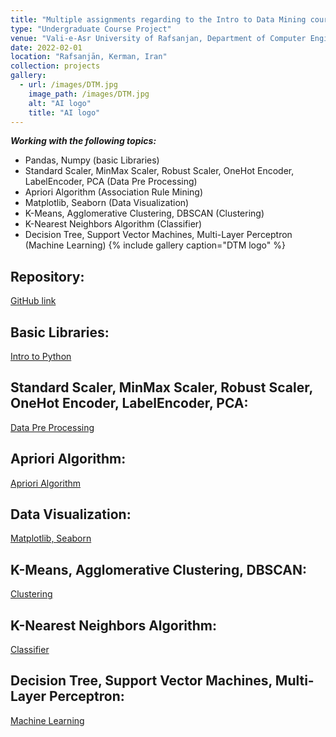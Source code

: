 ```yaml
---
title: "Multiple assignments regarding to the Intro to Data Mining course"
type: "Undergraduate Course Project"
venue: "Vali-e-Asr University of Rafsanjan, Department of Computer Engineering"
date: 2022-02-01
location: "Rafsanjān, Kerman, Iran"
collection: projects
gallery:
  - url: /images/DTM.jpg
    image_path: /images/DTM.jpg
    alt: "AI logo"
    title: "AI logo"
---
```

***Working with the following topics:***
- Pandas, Numpy (basic Libraries)
- Standard Scaler, MinMax Scaler, Robust Scaler, OneHot Encoder, LabelEncoder, PCA (Data Pre Processing)
- Apriori Algorithm (Association Rule Mining)
- Matplotlib, Seaborn (Data Visualization)
- K-Means, Agglomerative Clustering, DBSCAN (Clustering)
- K-Nearest Neighbors Algorithm (Classifier)
- Decision Tree, Support Vector Machines, Multi-Layer Perceptron (Machine Learning)
{% include gallery caption="DTM logo" %}

## Repository:
[GitHub link](https://github.com/benymaxparsa/Introduction-to-Data-Mining)

## Basic Libraries:
[Intro to Python](https://github.com/benymaxparsa/Introduction-to-Data-Mining/blob/main/HW%201%20-%20get%20to%20know%20Python/ParsaKamaliPour_HW0.ipynb)

## Standard Scaler, MinMax Scaler, Robust Scaler, OneHot Encoder, LabelEncoder, PCA:
[Data Pre Processing](https://github.com/benymaxparsa/Introduction-to-Data-Mining/blob/main/HW%202%20-%20Data%20Pre%20Processing/ParsaKamaliPour_HW1.ipynb)

## Apriori Algorithm:
[Apriori Algorithm](https://github.com/benymaxparsa/Introduction-to-Data-Mining/blob/main/HW%203%20-%20Association%20Rule%20Mining%20%26%20Data%20Visualization/Association%20Rule%20Mining/Apriori_algorithm.ipynb)

## Data Visualization:
[Matplotlib, Seaborn](https://github.com/benymaxparsa/Introduction-to-Data-Mining/blob/main/HW%203%20-%20Association%20Rule%20Mining%20%26%20Data%20Visualization/Data%20Visualization/3rd_HW_Data-Visualization.ipynb)

## K-Means, Agglomerative Clustering, DBSCAN:
[Clustering](https://github.com/benymaxparsa/Introduction-to-Data-Mining/blob/main/HW%204%20-%20Clustering/HW4_Clustering.ipynb)

## K-Nearest Neighbors Algorithm:
[Classifier](https://github.com/benymaxparsa/Introduction-to-Data-Mining/blob/main/HW%205%20-%20KNN%20and%20Bayes/HW5_KNN_Bayes.ipynb)

## Decision Tree, Support Vector Machines, Multi-Layer Perceptron:
[Machine Learning](https://github.com/benymaxparsa/Introduction-to-Data-Mining/blob/main/HW%206%20-%20Decision%20Tree%20%26%20SVM%20%26%20Neural%20Network/HW6.ipynb)

